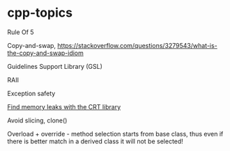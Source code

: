 # cpp-topics

Rule Of 5

Copy-and-swap, <https://stackoverflow.com/questions/3279543/what-is-the-copy-and-swap-idiom>

Guidelines Support Library (GSL)

RAII

Exception safety

[Find memory leaks with the CRT library](https://docs.microsoft.com/en-us/visualstudio/debugger/finding-memory-leaks-using-the-crt-library?view=vs-2017)

Avoid slicing, clone()

Overload + override - method selection starts from base class, thus even if there is better match 
in a derived class it will not be selected!